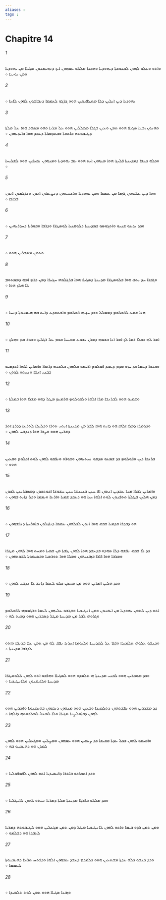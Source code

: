 ```yaml
---
aliases : 
tags : 
---
```


# Chapitre 14

###### 1
ܘܐܬܘ ܘܥܠܘ ܠܗܘܢ ܠܟܢܘܫܬܐ ܕܝܗܘܕܝܐ ܘܗܟܢܐ ܡܠܠܘ ܥܡܗܘܢ ܐܝܟ ܕܢܗܝܡܢܘܢ ܤܓܝܐܐ ܡܢ ܝܗܘܕܝܐ ܘܡܢ ܝܘܢܝܐ ܀
###### 2
ܝܗܘܕܝܐ ܕܝܢ ܐܝܠܝܢ ܕܠܐ ܡܬܛܦܝܤܝܢ ܗܘܘ ܓܪܓܘ ܠܥܡܡܐ ܕܢܒܐܫܘܢ ܠܗܘܢ ܠܐܚܐ ܀
###### 3
ܘܗܢܘܢ ܙܒܢܐ ܤܓܝܐܐ ܗܘܘ ܬܡܢ ܘܥܝܢ ܒܓܠܐ ܡܡܠܠܝܢ ܗܘܘ ܥܠ ܡܪܝܐ ܘܗܘ ܡܤܗܕ ܗܘܐ ܥܠ ܡܠܬܐ ܕܛܝܒܘܬܗ ܒܐܬܘܬܐ ܘܒܬܕܡܪܬܐ ܕܥܒܕ ܗܘܐ ܒܐܝܕܝܗܘܢ ܀
###### 4
ܘܟܠܗ ܟܢܫܐ ܕܡܕܝܢܬܐ ܦܠܝܓ ܗܘܐ ܡܢܗܘܢ ܐܝܬ ܗܘܘ ܥܡ ܝܗܘܕܝܐ ܘܡܢܗܘܢ ܢܩܝܦܝܢ ܗܘܘ ܠܫܠܝܚܐ ܀
###### 5
ܗܘܐ ܕܝܢ ܥܠܝܗܘܢ ܓܙܡܐ ܡܢ ܥܡܡܐ ܘܡܢ ܝܗܘܕܝܐ ܘܪܫܢܝܗܘܢ ܕܢܨܥܪܘܢ ܐܢܘܢ ܘܢܪܓܡܘܢ ܐܢܘܢ ܒܟܐܦܐ ܀
###### 6
ܘܟܕ ܝܕܥܘ ܫܢܝܘ ܘܐܬܓܘܤܘ ܒܡܕܝܢܬܐ ܕܠܘܩܢܝܐ ܠܘܤܛܪܐ ܘܕܪܒܐ ܘܩܘܪܝܐ ܕܚܕܪܝܗܝܢ ܀
###### 7
ܘܬܡܢ ܡܤܒܪܝܢ ܗܘܘ ܀
###### 8
ܘܓܒܪܐ ܚܕ ܝܬܒ ܗܘܐ ܒܠܘܤܛܪܐ ܡܕܝܢܬܐ ܕܤܓܝܦ ܗܘܐ ܒܪܓܠܘܗܝ ܚܓܝܪܐ ܕܡܢ ܟܪܤ ܐܡܗ ܕܡܡܬܘܡ ܠܐ ܗܠܟ ܗܘܐ ܀
###### 9
ܗܢܐ ܫܡܥ ܠܦܘܠܘܤ ܕܡܡܠܠ ܘܟܕ ܚܙܝܗܝ ܦܘܠܘܤ ܘܐܫܬܘܕܥ ܕܐܝܬ ܒܗ ܗܝܡܢܘܬܐ ܕܢܚܐ ܀
###### 10
ܐܡܪ ܠܗ ܒܩܠܐ ܪܡܐ ܠܟ ܐܡܪ ܐܢܐ ܒܫܡܗ ܕܡܪܢ ܝܫܘܥ ܡܫܝܚܐ ܩܘܡ ܥܠ ܪܓܠܝܟ ܘܫܘܪ ܩܡ ܘܗܠܟ ܀
###### 11
ܘܟܢܫܐ ܕܥܡܐ ܟܕ ܚܙܘ ܡܕܡ ܕܥܒܕ ܦܘܠܘܤ ܐܪܝܡܘ ܩܠܗܘܢ ܒܠܫܢܗ ܕܐܬܪܐ ܘܐܡܪܝܢ ܐܠܗܐ ܐܬܕܡܝܘ ܒܒܢܝ ܐܢܫܐ ܘܢܚܬܘ ܠܘܬܢ ܀
###### 12
ܘܫܡܝܘ ܗܘܘ ܠܒܪܢܒܐ ܡܪܐ ܐܠܗܐ ܘܠܦܘܠܘܤ ܗܪܡܝܤ ܡܛܠ ܕܗܘ ܡܫܪܐ ܗܘܐ ܒܡܠܬܐ ܀
###### 13
ܘܟܘܡܪܐ ܕܡܪܐ ܐܠܗܐ ܗܘ ܕܐܝܬ ܗܘܐ ܠܒܪ ܡܢ ܡܕܝܢܬܐ ܐܝܬܝ ܬܘܪܐ ܘܟܠܝܠܐ ܠܬܪܥܐ ܕܕܪܬܐ ܐܬܪ ܕܫܪܝܢ ܗܘܘ ܘܨܒܐ ܗܘܐ ܕܢܕܒܚ ܠܗܘܢ ܀
###### 14
ܒܪܢܒܐ ܕܝܢ ܘܦܘܠܘܤ ܟܕ ܫܡܥܘ ܤܕܩܘ ܢܚܬܝܗܘܢ ܘܫܘܪܘ ܘܢܦܩܘ ܠܗܘܢ ܠܘܬ ܐܟܠܘܤ ܘܩܥܝܢ ܗܘܘ ܀
###### 15
ܘܐܡܪܝܢ ܓܒܪܐ ܡܢܐ ܥܒܕܝܢ ܐܢܬܘܢ ܐܦ ܚܢܢ ܒܢܝܢܫܐ ܚܢܢ ܚܫܘܫܐ ܐܟܘܬܟܘܢ ܕܡܤܒܪܝܢܢ ܠܟܘܢ ܕܡܢ ܗܠܝܢ ܒܛܠܬܐ ܬܬܦܢܘܢ ܠܘܬ ܐܠܗܐ ܚܝܐ ܗܘ ܕܥܒܕ ܫܡܝܐ ܘܐܪܥܐ ܘܝܡܡܐ ܘܟܠ ܕܐܝܬ ܒܗܘܢ ܀
###### 16
ܗܘ ܕܒܕܪܐ ܩܕܡܝܐ ܫܒܩ ܗܘܐ ܐܢܘܢ ܠܟܠܗܘܢ ܥܡܡܐ ܕܢܐܙܠܘܢ ܒܐܘܪܚܬܐ ܕܢܦܫܗܘܢ ܀
###### 17
ܟܕ ܠܐ ܫܒܩ ܢܦܫܗ ܕܠܐ ܤܗܕܘ ܒܕܥܒܕ ܗܘܐ ܠܗܘܢ ܛܒܬܐ ܡܢ ܫܡܝܐ ܘܡܚܬ ܗܘܐ ܠܗܘܢ ܡܛܪܐ ܘܡܪܒܐ ܗܘܐ ܦܐܪܐ ܒܙܒܢܝܗܘܢ ܘܡܠܐ ܗܘܐ ܬܘܪܤܝܐ ܘܒܤܝܡܘܬܐ ܠܒܘܬܗܘܢ ܀
###### 18
ܘܟܕ ܗܠܝܢ ܐܡܪܝܢ ܗܘܘ ܡܢ ܡܚܤܢ ܟܠܘ ܠܥܡܐ ܕܐܢܫ ܠܐ ܢܕܒܚ ܠܗܘܢ ܀
###### 19
ܐܬܘ ܕܝܢ ܠܬܡܢ ܝܗܘܕܝܐ ܡܢ ܐܝܩܢܘܢ ܘܡܢ ܐܢܛܝܟܝܐ ܘܫܓܫܘ ܥܠܝܗܘܢ ܠܥܡܐ ܘܪܓܡܘܗܝ ܠܦܘܠܘܤ ܘܓܪܘܗܝ ܠܒܪ ܡܢ ܡܕܝܢܬܐ ܡܛܠ ܕܤܒܪܝܢ ܗܘܘ ܕܡܝܬ ܠܗ ܀
###### 20
ܘܟܢܫܘ ܥܠܘܗܝ ܬܠܡܝܕܐ ܘܩܡ ܥܠ ܠܡܕܝܢܬܐ ܘܠܝܘܡܐ ܐܚܪܢܐ ܢܦܩ ܠܗ ܡܢ ܬܡܢ ܥܡ ܒܪܢܒܐ ܘܐܬܘ ܠܕܪܒܐ ܡܕܝܢܬܐ ܀
###### 21
ܘܟܕ ܡܤܒܪܝܢ ܗܘܘ ܠܒܢܝ ܡܕܝܢܬܐ ܗܝ ܬܠܡܕܘ ܗܘܘ ܠܤܓܝܐܐ ܘܗܦܟܘ ܐܬܘ ܠܗܘܢ ܠܠܘܤܛܪܐ ܡܕܝܢܬܐ ܘܠܐܝܩܢܘܢ ܘܠܐܢܛܝܟܝܐ ܀
###### 22
ܟܕ ܡܫܪܪܝܢ ܗܘܘ ܢܦܫܬܗܘܢ ܕܬܠܡܝܕܐ ܘܒܥܝܢ ܗܘܘ ܡܢܗܘܢ ܕܢܩܘܘܢ ܒܗܝܡܢܘܬܐ ܘܐܡܪܝܢ ܗܘܘ ܠܗܘܢ ܕܒܐܘܠܨܢܐ ܤܓܝܐܐ ܘܠܐ ܠܡܥܠ ܠܡܠܟܘܬܗ ܕܐܠܗܐ ܀
###### 23
ܘܐܩܝܡܘ ܠܗܘܢ ܒܟܠ ܥܕܬܐ ܩܫܝܫܐ ܟܕ ܨܝܡܝܢ ܗܘܘ ܥܡܗܘܢ ܘܡܨܠܝܢ ܘܡܓܥܠܝܢ ܗܘܘ ܠܗܘܢ ܠܡܪܢ ܗܘ ܕܗܝܡܢܘ ܒܗ ܀
###### 24
ܘܟܕ ܐܬܟܪܟܘ ܒܐܬܪܐ ܕܦܝܤܝܕܝܐ ܐܬܘ ܠܗܘܢ ܠܦܡܦܘܠܝܐ ܀
###### 25
ܘܟܕ ܡܠܠܘ ܒܦܪܓܐ ܡܕܝܢܬܐ ܡܠܬܐ ܕܡܪܝܐ ܢܚܬܘ ܠܗܘܢ ܠܐܝܛܠܝܐ ܀
###### 26
ܘܡܢ ܬܡܢ ܪܕܘ ܒܝܡܐ ܘܐܬܘ ܠܗܘܢ ܠܐܢܛܝܟܝܐ ܡܛܠ ܕܡܢ ܬܡܢ ܡܓܥܠܝܢ ܗܘܘ ܠܛܝܒܘܬܗ ܕܡܪܝܐ ܠܥܒܕܐ ܗܘ ܕܫܠܡܘ ܀
###### 27
ܘܟܕ ܟܢܫܘ ܟܠܗ ܥܕܬܐ ܡܫܬܥܝܢ ܗܘܘ ܟܠܡܕܡ ܕܥܒܕ ܥܡܗܘܢ ܐܠܗܐ ܘܕܦܬܚ ܬܪܥܐ ܕܗܝܡܢܘܬܐ ܠܥܡܡܐ ܀
###### 28
ܘܙܒܢܐ ܤܓܝܐܐ ܗܘܘ ܬܡܢ ܠܘܬ ܬܠܡܝܕܐ ܀
